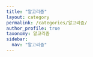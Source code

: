 ```yaml
---
title: "알고리즘"
layout: category
permalink: /categories/알고리즘/
author_profile: true
taxonomy: 알고리즘
sidebar:
  nav: "알고리즘"
---
```

